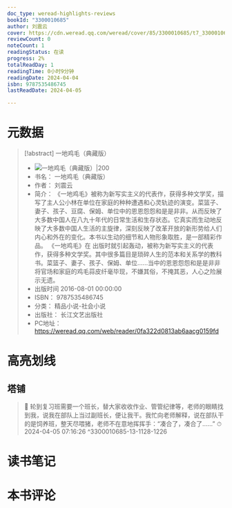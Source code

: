 ```yaml
---
doc_type: weread-highlights-reviews
bookId: "3300010685"
author: 刘震云
cover: https://cdn.weread.qq.com/weread/cover/85/3300010685/t7_3300010685.jpg
reviewCount: 0
noteCount: 1
readingStatus: 在读
progress: 2%
totalReadDay: 1
readingTime: 0小时9分钟
readingDate: 2024-04-04
isbn: 9787535486745
lastReadDate: 2024-04-05

---
```

# 元数据
> [!abstract] 一地鸡毛（典藏版）
> - ![ 一地鸡毛（典藏版）|200](https://cdn.weread.qq.com/weread/cover/85/3300010685/t7_3300010685.jpg)
> - 书名： 一地鸡毛（典藏版）
> - 作者： 刘震云
> - 简介： 《一地鸡毛》被称为新写实主义的代表作，获得多种文学奖，描写了主人公小林在单位在家庭的种种遭遇和心灵轨迹的演变。菜篮子、妻子、孩子、豆腐、保姆、单位中的恩恩怨怨和是是非非。从而反映了大多数中国人在八九十年代的日常生活和生存状态。它真实而生动地反映了大多数中国人生活的主旋律，深刻反映了改革开放的新形势给人们内心和外在的变化。本书以生动的细节和人物形象取胜，是一部精彩作品。  《一地鸡毛》在 出版时就引起轰动，被称为新写实主义的代表作，获得多种文学奖。其中很多篇目是琐碎人生的范本和关系学的教科书。菜篮子、妻子、孩子、保姆、单位……当中的恩恩怨怨和是是非非将官场和家庭的鸡毛蒜皮纤毫毕现，不嫌其俗，不掩其恶，人心之险展示无遗。
> - 出版时间 2016-08-01 00:00:00
> - ISBN： 9787535486745
> - 分类： 精品小说-社会小说
> - 出版社： 长江文艺出版社
> - PC地址：https://weread.qq.com/web/reader/0fa322d0813ab6aacg0159fd

# 高亮划线

## 塔铺

> 📌 轮到复习班需要一个班长，替大家收收作业、管管纪律等，老师的眼睛找到我，说我在部队上当过副班长，便让我干。我忙向老师解释，说在部队干的是饲养班，整天尽喂猪，老师不在意地挥挥手：“凑合了，凑合了……” 
> ⏱ 2024-04-05 07:16:26 ^3300010685-13-1128-1226

# 读书笔记

# 本书评论
